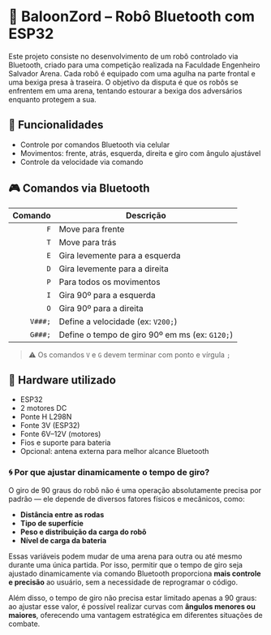 # 🤖 BaloonZord – Robô Bluetooth com ESP32

Este projeto consiste no desenvolvimento de um robô controlado via Bluetooth, criado para uma competição realizada na Faculdade Engenheiro Salvador Arena. Cada robô é equipado com uma agulha na parte frontal e uma bexiga presa à traseira. O objetivo da disputa é que os robôs se enfrentem em uma arena, tentando estourar a bexiga dos adversários enquanto protegem a sua.

## 📱 Funcionalidades

- Controle por comandos Bluetooth via celular
- Movimentos: frente, atrás, esquerda, direita e giro com ângulo ajustável
- Controle da velocidade via comando

## 🎮 Comandos via Bluetooth

| Comando | Descrição                                      |
| ------: | ---------------------------------------------- |
|     `F` | Move para frente                               |
|     `T` | Move para trás                                 |
|     `E` | Gira levemente para a esquerda                 |
|     `D` | Gira levemente para a direita                  |
|     `P` | Para todos os movimentos                       |
|     `I` | Gira 90º para a esquerda                       |
|     `O` | Gira 90º para a direita                        |
| `V###;` | Define a velocidade (ex: `V200;`)              |
| `G###;` | Define o tempo de giro 90º em ms (ex: `G120;`) |

> ⚠️ Os comandos `V` e `G` devem terminar com ponto e vírgula `;`

## 🧰 Hardware utilizado

- ESP32
- 2 motores DC
- Ponte H L298N
- Fonte 3V (ESP32)
- Fonte 6V–12V (motores)
- Fios e suporte para bateria
- Opcional: antena externa para melhor alcance Bluetooth

### 🌀 Por que ajustar dinamicamente o tempo de giro?

O giro de 90 graus do robô não é uma operação absolutamente precisa por padrão — ele depende de diversos fatores físicos e mecânicos, como:

- **Distância entre as rodas**
- **Tipo de superfície**
- **Peso e distribuição da carga do robô**
- **Nível de carga da bateria**

Essas variáveis podem mudar de uma arena para outra ou até mesmo durante uma única partida. Por isso, permitir que o tempo de giro seja ajustado dinamicamente via comando Bluetooth proporciona **mais controle e precisão** ao usuário, sem a necessidade de reprogramar o código.

Além disso, o tempo de giro não precisa estar limitado apenas a 90 graus: ao ajustar esse valor, é possível realizar curvas com **ângulos menores ou maiores**, oferecendo uma vantagem estratégica em diferentes situações de combate.
